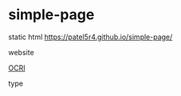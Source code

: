 # simple-page

static html   https://patel5r4.github.io/simple-page/

website 

<a href="https://static.wixstatic.com/media/63659b_44cc86d265c448b6a61b84eb03744218~mv2.png/v1/fill/w_1280,h_332,al_c,q_90/63659b_44cc86d265c448b6a61b84eb03744218~mv2.webp"> OCRI </a>

type
